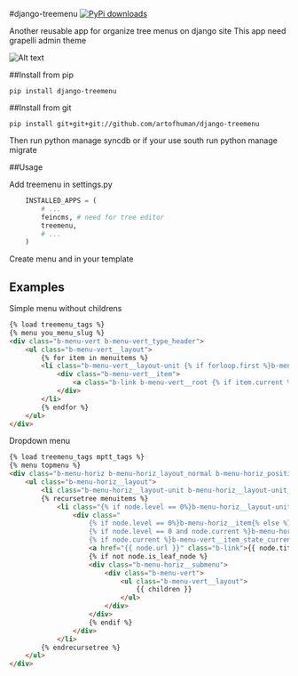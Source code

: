 #django-treemenu
[![PyPi downloads](https://pypip.in/d/django-treemenu/badge.png)](https://crate.io/packages/django-treemenu)

Another reusable app for organize tree menus on django site
This app need grapelli admin theme

![Alt text](https://raw.github.com/artofhuman/django-treemenu/master/assets/screen.jpg)

##Install from pip

    pip install django-treemenu

##Install from git

    pip install git+git+git://github.com/artofhuman/django-treemenu

Then run python manage syncdb or if your use south run python manage migrate

##Usage

Add treemenu in settings.py
```python
    INSTALLED_APPS = (
        # ...
        feincms, # need for tree editor
        treemenu,
        # ...
    )
```
Create menu and in your template

## Examples

Simple menu without childrens

```html
{% load treemenu_tags %}
{% menu you_menu_slug %}
<div class="b-menu-vert b-menu-vert_type_header">
    <ul class="b-menu-vert__layout">
        {% for item in menuitems %}
        <li class="b-menu-vert__layout-unit {% if forloop.first %}b-menu-vert__layout-unit_position_first{% endif %} {% if forloop.last %}b-menu-vert__layout-unit_position_last{% endif %}">
            <div class="b-menu-vert__item">
                <a class="b-link b-menu-vert__root {% if item.current %}b-big{% endif %}" href="{{ item.url }}">{{ item.title }}</a>
            </div>
        </li>
        {% endfor %}
    </ul>
</div>
```

Dropdown menu

```html
{% load treemenu_tags mptt_tags %}
{% menu topmenu %}
<div class="b-menu-horiz b-menu-horiz_layout_normal b-menu-horiz_position_topmenu">
    <ul class="b-menu-horiz__layout">
        <li class="b-menu-horiz__layout-unit b-menu-horiz__layout-unit_position_first"><div class="b-menu-horiz__item b-menu-horiz__item_layout_home {% if request.path == '/'%}b-menu-horiz__item_state_current{% endif %}"><a href="/" class="b-link"><img alt="" src="{{ STATIC_URL }}prazdnik/img/blank.gif" class="b-icon b-icon_type_home"></a></div></li>
        {% recursetree menuitems %}
            <li class="{% if node.level == 0%}b-menu-horiz__layout-unit{% else %}b-menu-vert__layout-unit{% endif %}">
                <div class="
                    {% if node.level == 0%}b-menu-horiz__item{% else %}b-menu-vert__item{% endif %}
                    {% if node.level == 0 and node.current %}b-menu-horiz__item_state_current {% endif %}
                    {% if node.current %}b-menu-vert__item_state_current {% endif %}">
                    <a href="{{ node.url }}" class="b-link">{{ node.title }}</a>
                    {% if not node.is_leaf_node %}
                    <div class="b-menu-horiz__submenu">
                        <div class="b-menu-vert">
                            <ul class="b-menu-vert__layout">
                                {{ children }}
                            </ul>
                        </div>
                    </div>
                    {% endif %}
                </div>
            </li>
        {% endrecursetree %}
    </ul>
</div>
```
